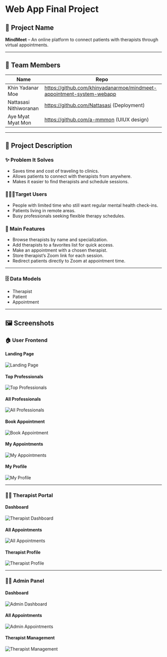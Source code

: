 # Web App Final Project

## 📝 Project Name

**MindMeet** – An online platform to connect patients with therapists through virtual appointments.

---

## 👥 Team Members

| Name                   | Repo                                                                 |
| ---------------------- | -------------------------------------------------------------------- |
| Khin Yadanar Moe       | https://github.com/khinyadanarmoe/mindmeet-appointment-system-webapp |
| Nattasasi Nithiworanan | https://github.com/Nattasasi (Deployment)                            |
| Aye Myat Myat Mon      | https://github.com/a-mmmon (UIUX design)                             |

---

## 📖 Project Description

### ✨ Problem It Solves

- Saves time and cost of traveling to clinics.
- Allows patients to connect with therapists from anywhere.
- Makes it easier to find therapists and schedule sessions.

### 🧍🏻‍♀️Target Users

- People with limited time who still want regular mental health check-ins.
- Patients living in remote areas.
- Busy professionals seeking flexible therapy schedules.

### 🔧 Main Features

- Browse therapists by name and specialization.
- Add therapists to a favorites list for quick access.
- Make an appointment with a chosen therapist.
- Store therapist’s Zoom link for each session.
- Redirect patients directly to Zoom at appointment time.

---

### 🗄️ Data Models

- Therapist
- Patient
- Appointment

---

## 🖼️ Screenshots

### 🏠 User Frontend

#### Landing Page

![Landing Page](/screenshots/frontend/fe_landing.png)

#### Top Professionals

![Top Professionals](/screenshots/frontend/fe_top_professionals.png)

#### All Professionals

![All Professionals](/screenshots/frontend/fe_all_professionals.png)

#### Book Appointment

![Book Appointment](/screenshots/frontend/fe_appt.png)

#### My Appointments

![My Appointments](/screenshots/frontend/fe_my_appt.png)

#### My Profile

![My Profile](/screenshots/frontend/fe_my_profile.png)

---

### 👩‍⚕️ Therapist Portal

#### Dashboard

![Therapist Dashboard](/screenshots/therapist/dashboard.png)

#### All Appointments

![All Appointments](/screenshots/therapist/all_appt.png)

#### Therapist Profile

![Therapist Profile](/screenshots/therapist/profile.png)

---

### 👨‍💼 Admin Panel

#### Dashboard

![Admin Dashboard](/screenshots/admin/dashboard.png)

#### All Appointments

![Admin Appointments](/screenshots/admin/all_appt.png)

#### Therapist Management

![Therapist Management](/screenshots/admin/therapist_management.png)
